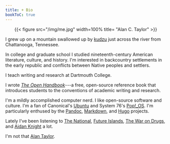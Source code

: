```yaml
---
title: + Bio
bookToC: true
---
```



<div style="text-align:center">{{< figure src="/img/me.jpg" width=100% title= "Alan C. Taylor" >}}</div>
 

I grew up on a mountain swallowed up by [kudzu](https://en.wikipedia.org/wiki/Kudzu) just across the river from Chattanooga, Tennessee. 

In college and graduate school I studied nineteenth-century American literature, culture, and history. I'm interested in backcountry settlements in the early republic and conflicts between Native peoples and settlers. 

I teach writing and research at Dartmouth College.

I wrote [*The Open Handbook*](/resources/open-handbook)---a free, open-source reference book that introduces students to the conventions of academic writing and research. 

I'm a mildly accomplished computer nerd. I like open-source software and culture. I'm a fan of Canonical's [Ubuntu](https://ubuntu.com) and System 76's [Pop!_OS](https://pop.system76.com/). I'm particularly enthused by the [Pandoc](https://pandoc.org/), [Markdown](https://daringfireball.net/projects/markdown/syntax), and [Hugo](https://gohugo.io/) projects.

Lately I've been listening to [The National](https://americanmary.com/), [Future Islands](https://future-islands.com/), [The War on Drugs](https://www.thewarondrugs.net/), and [Aidan Knight](https://www.aidanknight.com/) a lot. 

I'm not that [Alan Taylor](https://en.wikipedia.org/wiki/Alan_Taylor_(historian)).



